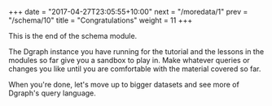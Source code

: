 +++
date = "2017-04-27T23:05:55+10:00"
next = "/moredata/1"
prev = "/schema/10"
title = "Congratulations"
weight = 11
+++

This is the end of the schema module.

The Dgraph instance you have running for the tutorial and the lessons
in the modules so far give you a sandbox to play in.  Make whatever
queries or changes you like until you are comfortable with the
material covered so far.

When you're done, let's move up to bigger datasets and see more of
Dgraph's query language.
